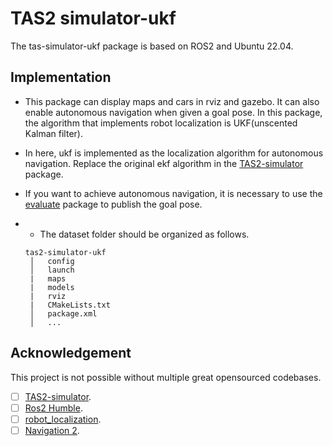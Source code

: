 # TAS2 simulator-ukf
The tas-simulator-ukf package is based on ROS2 and Ubuntu 22.04. 

## Implementation
- This package can display maps and cars in rviz and gazebo. It can also enable autonomous navigation when given a goal pose. In this package, the algorithm that implements robot localization is UKF(unscented Kalman filter). 
- In here, ukf is implemented as the localization algorithm for autonomous navigation. Replace the original ekf algorithm in the [TAS2-simulator](https://gitlab.lrz.de/tas_2223/tas2-simulator) package.
- If you want to achieve autonomous navigation, it is necessary to use the [evaluate](https://gitlab.lrz.de/tas_2223/tas-project/group_10/tas-simulator/-/tree/main/evaluate) package to publish the goal pose.
- - The dataset folder should be organized as follows.
    
  ```
  tas2-simulator-ukf
   │   config
   │   launch
   |   maps
   |   models
   |   rviz
   |   CMakeLists.txt
   │   package.xml
   │   ...
  ```

## Acknowledgement
This project is not possible without multiple great opensourced codebases.
- [ ] [TAS2-simulator](https://gitlab.lrz.de/tas_2223/tas2-simulator).
- [ ] [Ros2 Humble](https://docs.ros.org/en/humble/index.html).
- [ ] [robot_localization]( https://github.com/cra-ros-pkg/robot_localization).
- [ ] [Navigation 2](https://navigation.ros.org/).